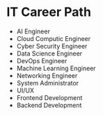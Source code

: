 # IT Career Path

- AI Engineer
- Cloud Computic Engineer
- Cyber Security Engineer
- Data Science Engineer
- DevOps Engineer
- Machine Learning Engineer
- Networking Engineer
- System Administrator
- UI/UX
- Frontend Development
- Backend Development
